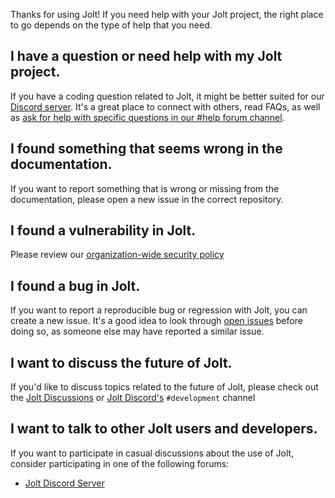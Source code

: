 Thanks for using Jolt! If you need help with your Jolt project, the right place to go depends on the type of help that you need.

## I have a question or need help with my Jolt project.

If you have a coding question related to Jolt, it might be better suited for our [Discord server][discord]. 
It's a great place to connect with others, read FAQs, as well as [ask for help with specific questions in our #help forum channel][discord].

## I found something that seems wrong in the documentation.

If you want to report something that is wrong or missing from the documentation, please open a new issue in the correct repository.

## I found a vulnerability in Jolt.

Please review our [organization-wide security policy][security]

## I found a bug in Jolt.

If you want to report a reproducible bug or regression with Jolt, you can create a new issue. 
It's a good idea to look through [open issues][openissues] before doing so, 
as someone else may have reported a similar issue.

## I want to discuss the future of Jolt.

If you'd like to discuss topics related to the future of Jolt, 
please check out the [Jolt Discussions][ghdiscussions] or [Jolt Discord's][discord] `#development` channel

## I want to talk to other Jolt users and developers.

If you want to participate in casual discussions about the use of Jolt, 
consider participating in one of the following forums:

- [Jolt Discord Server][discord]

[discord]: https://discord.gg/XpFNTjjtTK
[ghdiscussions]: https://github.com/orgs/jolt-org/discussions
[openissues]: https://github.com/search?q=user%3Ajolt-org+state%3Aopen&type=Issues&ref=advsearch&l=&l=
[security]: https://github.com/jolt-org/.github/security/policy
